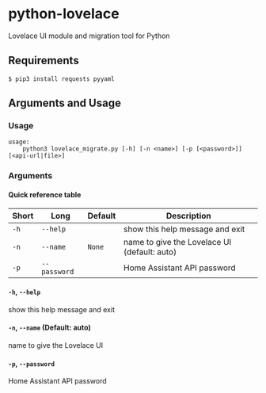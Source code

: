 # python-lovelace
Lovelace UI module and migration tool for Python

## Requirements

```shell
$ pip3 install requests pyyaml
```

## Arguments and Usage

### Usage

```
usage:
    python3 lovelace_migrate.py [-h] [-n <name>] [-p [<password>]] [<api-url|file>]
```

### Arguments

#### Quick reference table

|Short|Long        |Default|Description                                 |
|-----|------------|-------|--------------------------------------------|
|`-h` |`--help`    |       |show this help message and exit             |
|`-n` |`--name`    |`None` |name to give the Lovelace UI (default: auto)|
|`-p` |`--password`|       |Home Assistant API password                 |

#### `-h`, `--help`
show this help message and exit

#### `-n`, `--name` (Default: auto)
name to give the Lovelace UI

#### `-p`, `--password`
Home Assistant API password

